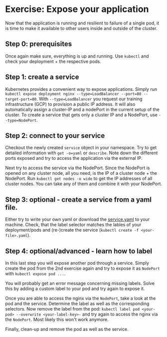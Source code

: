 # Exercise: Expose your application

Now that the application is running and resilient to failure of a single pod, it is time to make it available to other users inside and outside of the cluster.

## Step 0: prerequisites
Once again make sure,  everything is up and running. Use `kubectl` and check your deployment + the respective pods.

## Step 1: create a service
Kubernetes provides a convenient way to expose applications. Simply run `kubectl expose deployment nginx --type=LoadBalancer --port=80 --target-port=80`.
With `--type=LoadBalancer` you request our training infrastructure (GCP) to provision a public IP address. It will also automatically assign a cluster-IP and a nodePort in the current setup of the cluster. To create a service that gets only a cluster IP and a NodePort, use `--type=NodePort`.

## Step 2: connect to your service
Checkout the newly created `service` object in your namespace. Try to get detailed information with `get -o=yaml` or `describe`. Note down the different ports exposed and try to access the application via the external IP.

Next try to access the service via the NodePort. Since the NodePort is opened on any cluster node, all you need, is the IP of a cluster node + the NodePort.
Run `kubectl get nodes -o wide` to get the IP addresses of all cluster nodes. You can take any of them and combine it with your NodePort.

## Step 3: optional - create a service from a yaml file.
Either try to write your own yaml or download the  [service.yaml](./solutions/service.yaml) to your machine.
Check, that the label selector matches the lables of your deployment/pods and (re-)create the service (`kubectl create -f <your-file>.yaml`).

## Step 4: optional/advanced - learn how to label
In this last step you will expose another pod through a service. Simply create the pod from the 2nd exercise again and try to expose it as `NodePort` with `kubectl expose pod ...`.

You will probably get an error message concerning missing labels. Solve this by adding a custom label to your pod and try again to expose it.

Once you are able to access the nginx via the `NodePort`, take a look at the pod and the service. Determine the label as well as the corresponding selectors. Now remove the label from the pod: `kubectl label pod <your-pod> --overwrite <your-label-key>-` and try again to access the nginx via the `NodePort`. Most likely this won't work anymore.

Finally, clean-up and remove the pod as well as the service.
